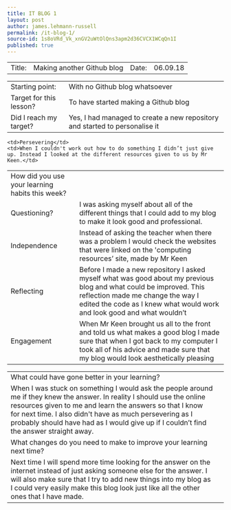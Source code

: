 ```yaml
---
title: IT BLOG 1
layout: post
author: james.lehmann-russell
permalink: /it-blog-1/
source-id: 1s8oVRd_Vk_xnGV2uWtOlQns3apm2d36CVCX1WCqQn1I
published: true
---
```

<table>
  <tr>
    <td>Title:</td>
    <td>Making another Github blog</td>
    <td>Date:</td>
    <td>06.09.18</td>
  </tr>
</table>


<table>
  <tr>
    <td>Starting point:</td>
    <td>With no Github blog whatsoever</td>
  </tr>
  <tr>
    <td>Target for this lesson?</td>
    <td>To have started making a Github blog</td>
  </tr>
  <tr>
    <td>Did I reach my target? </td>
    <td>Yes, I had managed to create a new repository and started to personalise it </td>
  </tr>
</table>

<table>
  <tr>
    <td>How did you use your learning habits this week?</td>
    <td></td>
  </tr>
  <tr>
    
    
    <td>Persevering</td>
    <td>When I couldn't work out how to do something I didn’t just give up. Instead I looked at the different resources given to us by Mr Keen.</td>
  </tr>
  <tr>
    <td>Questioning?</td>
    <td>I was asking myself about all of the different things that I could add to my blog to make it look good and professional. </td>
  </tr>
  <tr>
    <td>Independence</td>
    <td>Instead of asking the teacher when there was a problem I would check the websites that were linked on the 'computing resources’ site, made by Mr Keen </td>
  </tr>
  <tr>
    <td>Reflecting</td>
    <td>Before I made a new repository I asked myself what was good about my previous blog and what could be improved. This reflection made me change the way I edited the code as I knew what would work and look good and what wouldn’t</td>
  </tr>
  <tr>
    <td>Engagement</td>
    <td>When Mr Keen brought us all to the front and told us what makes a good blog I made sure that when I got back to my computer I took all of his advice and made sure that my blog would look aesthetically pleasing</td>
  </tr>
</table>


<table>
  <tr>
    <td>What could have gone better in your learning?</td>
    <td></td>
  </tr>
  <tr>
    <td>When I was stuck on something I would ask the people around me if they knew the answer. In reality I should use the online resources given to me and learn the answers so that I know for next time. I also didn't have as much persevering as I probably should have had as I would give up if I couldn’t find the answer straight away.</td>
    <td></td>
  </tr>
  <tr>
    <td>What changes do you need to make to improve your learning next time?</td>
    <td></td>
  </tr>
  <tr>
    <td>Next time I will spend more time looking for the answer on the internet instead of just asking someone else for the answer. I will also make sure that I try to add new things into my blog as I could very easily make this blog look just like all the other ones that I have made.</td>
    <td></td>
  </tr>
</table>


